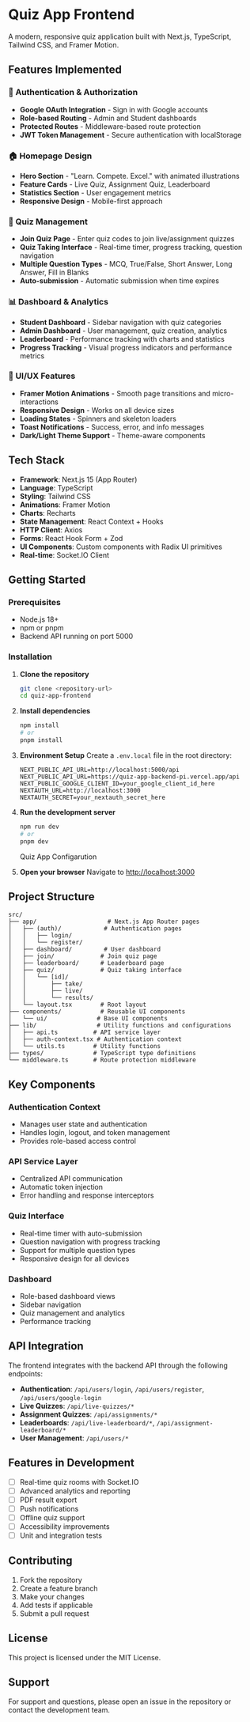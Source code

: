 # Quiz App Frontend

A modern, responsive quiz application built with Next.js, TypeScript, Tailwind CSS, and Framer Motion.

## Features Implemented

### 🔐 Authentication & Authorization
- **Google OAuth Integration** - Sign in with Google accounts
- **Role-based Routing** - Admin and Student dashboards
- **Protected Routes** - Middleware-based route protection
- **JWT Token Management** - Secure authentication with localStorage

### 🏠 Homepage Design
- **Hero Section** - "Learn. Compete. Excel." with animated illustrations
- **Feature Cards** - Live Quiz, Assignment Quiz, Leaderboard
- **Statistics Section** - User engagement metrics
- **Responsive Design** - Mobile-first approach

### 🎯 Quiz Management
- **Join Quiz Page** - Enter quiz codes to join live/assignment quizzes
- **Quiz Taking Interface** - Real-time timer, progress tracking, question navigation
- **Multiple Question Types** - MCQ, True/False, Short Answer, Long Answer, Fill in Blanks
- **Auto-submission** - Automatic submission when time expires

### 📊 Dashboard & Analytics
- **Student Dashboard** - Sidebar navigation with quiz categories
- **Admin Dashboard** - User management, quiz creation, analytics
- **Leaderboard** - Performance tracking with charts and statistics
- **Progress Tracking** - Visual progress indicators and performance metrics

### 🎨 UI/UX Features
- **Framer Motion Animations** - Smooth page transitions and micro-interactions
- **Responsive Design** - Works on all device sizes
- **Loading States** - Spinners and skeleton loaders
- **Toast Notifications** - Success, error, and info messages
- **Dark/Light Theme Support** - Theme-aware components

## Tech Stack

- **Framework**: Next.js 15 (App Router)
- **Language**: TypeScript
- **Styling**: Tailwind CSS
- **Animations**: Framer Motion
- **Charts**: Recharts
- **State Management**: React Context + Hooks
- **HTTP Client**: Axios
- **Forms**: React Hook Form + Zod
- **UI Components**: Custom components with Radix UI primitives
- **Real-time**: Socket.IO Client

## Getting Started

### Prerequisites
- Node.js 18+ 
- npm or pnpm
- Backend API running on port 5000

### Installation

1. **Clone the repository**
   ```bash
   git clone <repository-url>
   cd quiz-app-frontend
   ```

2. **Install dependencies**
   ```bash
   npm install
   # or
   pnpm install
   ```

3. **Environment Setup**
   Create a `.env.local` file in the root directory:
   ```env
   NEXT_PUBLIC_API_URL=http://localhost:5000/api
   NEXT_PUBLIC_API_URL=https://quiz-app-backend-pi.vercel.app/api
   NEXT_PUBLIC_GOOGLE_CLIENT_ID=your_google_client_id_here
   NEXTAUTH_URL=http://localhost:3000
   NEXTAUTH_SECRET=your_nextauth_secret_here
   ```

4. **Run the development server**
   ```bash
   npm run dev
   # or
   pnpm dev
   ```

   Quiz App Configarution

5. **Open your browser**
   Navigate to [http://localhost:3000](http://localhost:3000)

## Project Structure

```
src/
├── app/                    # Next.js App Router pages
│   ├── (auth)/            # Authentication pages
│   │   ├── login/
│   │   └── register/
│   ├── dashboard/         # User dashboard
│   ├── join/             # Join quiz page
│   ├── leaderboard/      # Leaderboard page
│   ├── quiz/             # Quiz taking interface
│   │   └── [id]/
│   │       ├── take/
│   │       ├── live/
│   │       └── results/
│   └── layout.tsx        # Root layout
├── components/           # Reusable UI components
│   └── ui/              # Base UI components
├── lib/                 # Utility functions and configurations
│   ├── api.ts          # API service layer
│   ├── auth-context.tsx # Authentication context
│   └── utils.ts        # Utility functions
├── types/              # TypeScript type definitions
└── middleware.ts       # Route protection middleware
```

## Key Components

### Authentication Context
- Manages user state and authentication
- Handles login, logout, and token management
- Provides role-based access control

### API Service Layer
- Centralized API communication
- Automatic token injection
- Error handling and response interceptors

### Quiz Interface
- Real-time timer with auto-submission
- Question navigation with progress tracking
- Support for multiple question types
- Responsive design for all devices

### Dashboard
- Role-based dashboard views
- Sidebar navigation
- Quiz management and analytics
- Performance tracking

## API Integration

The frontend integrates with the backend API through the following endpoints:

- **Authentication**: `/api/users/login`, `/api/users/register`, `/api/users/google-login`
- **Live Quizzes**: `/api/live-quizzes/*`
- **Assignment Quizzes**: `/api/assignments/*`
- **Leaderboards**: `/api/live-leaderboard/*`, `/api/assignment-leaderboard/*`
- **User Management**: `/api/users/*`

## Features in Development

- [ ] Real-time quiz rooms with Socket.IO
- [ ] Advanced analytics and reporting
- [ ] PDF result export
- [ ] Push notifications
- [ ] Offline quiz support
- [ ] Accessibility improvements
- [ ] Unit and integration tests

## Contributing

1. Fork the repository
2. Create a feature branch
3. Make your changes
4. Add tests if applicable
5. Submit a pull request

## License

This project is licensed under the MIT License.

## Support

For support and questions, please open an issue in the repository or contact the development team.
